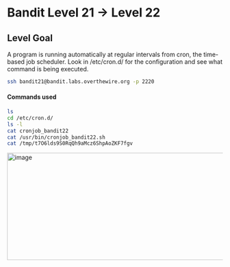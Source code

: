 # Bandit Level 21 → Level 22

## Level Goal
A program is running automatically at regular intervals from cron, the time-based job scheduler. Look in /etc/cron.d/ for the configuration and see what command is being executed.

```bash
ssh bandit21@bandit.labs.overthewire.org -p 2220
```

#### Commands used
```bash
ls
cd /etc/cron.d/
ls -l
cat cronjob_bandit22
cat /usr/bin/cronjob_bandit22.sh
cat /tmp/t7O6lds9S0RqQh9aMcz6ShpAoZKF7fgv

```

<img width="741" height="250" alt="image" src="https://github.com/user-attachments/assets/39542fc2-86b0-42fd-9153-e4f974f36e71" />
